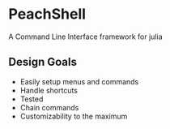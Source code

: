 # PeachShell

A Command Line Interface framework for julia

## Design Goals

- Easily setup menus and commands
- Handle shortcuts
- Tested
- Chain commands
- Customizability to the maximum
